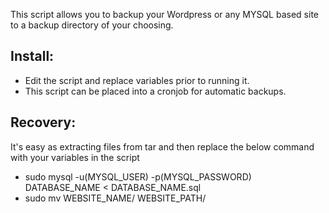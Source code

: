 This script allows you to backup your Wordpress or any MYSQL based site to a backup directory of your choosing.

## Install: 
* Edit the script and replace variables prior to running it.
* This script can be placed into a cronjob for automatic backups.


## Recovery: 
It's easy as extracting files from tar and then replace the below command with your variables in the script

* sudo mysql -u(MYSQL_USER) -p(MYSQL_PASSWORD) DATABASE_NAME < DATABASE_NAME.sql
* sudo mv WEBSITE_NAME/ WEBSITE_PATH/
